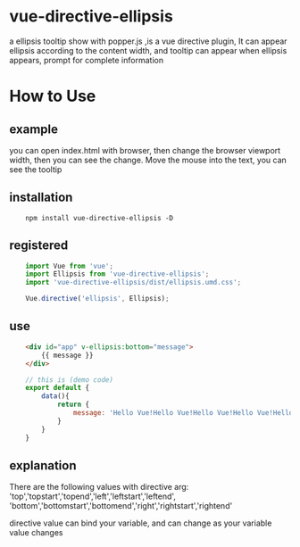 # vue-directive-ellipsis
a ellipsis tooltip show with popper.js ,is a vue directive plugin,
It can appear ellipsis according to the content width, and tooltip can appear when ellipsis appears, 
prompt for complete information

# How to Use
## example
you can open index.html with browser, then change the browser viewport width, then you can see the change.
Move the mouse into the text, you can see the tooltip

## installation
```
    npm install vue-directive-ellipsis -D
```

## registered
```javascript
    import Vue from 'vue';
    import Ellipsis from 'vue-directive-ellipsis';
    import 'vue-directive-ellipsis/dist/ellipsis.umd.css';

    Vue.directive('ellipsis', Ellipsis);
```
## use
```html
    <div id="app" v-ellipsis:bottom="message">
        {{ message }}
    </div>
```
```javascript
    // this is (demo code)
    export default {
        data(){
            return {
                message: 'Hello Vue!Hello Vue!Hello Vue!Hello Vue!Hello Vue!Hello Vue!Hello Vue!Hello Vue!Hello Vue!Hello Vue!Hello Vue!Hello Vue!Hello Vue!Hello Vue!Hello Vue!Hello Vue!'
            }
        }
    }
```

## explanation
There are the following values with directive arg:
    'top','topstart','topend','left','leftstart','leftend',
    'bottom','bottomstart','bottomend','right','rightstart','rightend'

directive value can bind your variable, and can change as your variable value changes

